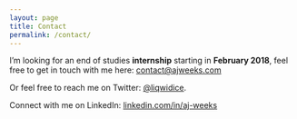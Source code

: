 ```yaml
---
layout: page
title: Contact
permalink: /contact/
---
```


I’m looking for an end of studies **internship** starting in **February 2018**, feel free to get in touch with me here: [contact@ajweeks.com](mailto:contact@ajweeks.com)

Or feel free to reach me on Twitter: [<i class="icon fa fa-twitter" aria-hidden="true" style="color: #222"></i> @liqwidice](http://twitter.com/liqwidice).

Connect with me on LinkedIn: [<i class="icon fa fa-linkedin-square" aria-hidden="true" style="color: #222"></i> linkedin.com/in/aj-weeks](https://www.linkedin.com/in/aj-weeks/)
